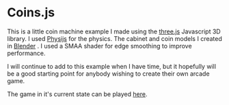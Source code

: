 # Coins.js

This is a little coin machine example I made using the [three.js](https://threejs.org/) 
Javascript 3D library. I used [Physijs](http://chandlerprall.github.io/Physijs/) 
for the physics. The cabinet and coin models I created in [Blender](https://www.blender.org/) .
I used a SMAA shader for edge smoothing to improve performance. 

I will continue to add to this example when I have time, but it hopefully will
be a good starting point for anybody wishing to create their own arcade game.

The game in it's current state can be played [here](https://mickeyuk.com/projects/coins.js).

